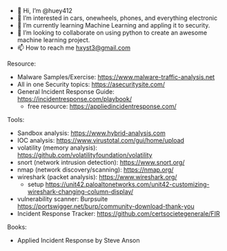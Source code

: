 - 👋 Hi, I’m @huey412
- 👀 I’m interested in cars, onewheels, phones, and everything electronic
- 🌱 I’m currently learning Machine Learning and appling it to security.
- 💞️ I’m looking to collaborate on using python to create an awesome machine learning project.
- 📫 How to reach me hxyst3@gmail.com

<!---
huey412/huey412 is a ✨ special ✨ repository because its `README.md` (this file) appears on your GitHub profile.
You can click the Preview link to take a look at your changes.
--->

Resource:
- Malware Samples/Exercise: https://www.malware-traffic-analysis.net
- All in one Security topics: https://asecuritysite.com/
- General Incident Response Guide: https://incidentresponse.com/playbook/
  - free resource: https://appliedincidentresponse.com/

Tools:
- Sandbox analysis: https://www.hybrid-analysis.com
- IOC analysis: https://www.virustotal.com/gui/home/upload
- volatility (memory analysis): https://github.com/volatilityfoundation/volatility
- snort (network intrusion detection): https://www.snort.org/
- nmap (network discovery/scanning): https://nmap.org/
- wireshark (packet analysis): https://www.wireshark.org/
  - setup https://unit42.paloaltonetworks.com/unit42-customizing-wireshark-changing-column-display/
- vulnerability scanner: Burpsuite https://portswigger.net/burp/community-download-thank-you
- Incident Response Tracker: https://github.com/certsocietegenerale/FIR

Books:
- Applied Incident Response by Steve Anson
